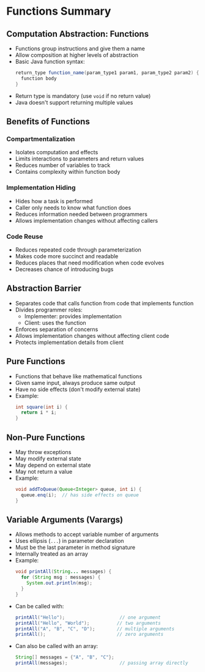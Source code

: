 # Functions Summary

## Computation Abstraction: Functions
- Functions group instructions and give them a name
- Allow composition at higher levels of abstraction
- Basic Java function syntax:
  ```java
  return_type function_name(param_type1 param1, param_type2 param2) {
    function body
  }
  ```
- Return type is mandatory (use `void` if no return value)
- Java doesn't support returning multiple values

## Benefits of Functions

### Compartmentalization
- Isolates computation and effects
- Limits interactions to parameters and return values
- Reduces number of variables to track
- Contains complexity within function body

### Implementation Hiding
- Hides how a task is performed
- Caller only needs to know what function does
- Reduces information needed between programmers
- Allows implementation changes without affecting callers

### Code Reuse
- Reduces repeated code through parameterization
- Makes code more succinct and readable
- Reduces places that need modification when code evolves
- Decreases chance of introducing bugs

## Abstraction Barrier
- Separates code that calls function from code that implements function
- Divides programmer roles:
    - Implementer: provides implementation
    - Client: uses the function
- Enforces separation of concerns
- Allows implementation changes without affecting client code
- Protects implementation details from client

## Pure Functions
- Functions that behave like mathematical functions
- Given same input, always produce same output
- Have no side effects (don't modify external state)
- Example:
  ```java
  int square(int i) {
    return i * i;
  }
  ```

## Non-Pure Functions
- May throw exceptions
- May modify external state
- May depend on external state
- May not return a value
- Example:
  ```java
  void addToQueue(Queue<Integer> queue, int i) {
    queue.enq(i);  // has side effects on queue
  }
  ```

## Variable Arguments (Varargs)
- Allows methods to accept variable number of arguments
- Uses ellipsis (`...`) in parameter declaration
- Must be the last parameter in method signature
- Internally treated as an array
- Example:
  ```java
  void printAll(String... messages) {
    for (String msg : messages) {
      System.out.println(msg);
    }
  }
  ```
- Can be called with:
  ```java
  printAll("Hello");                    // one argument
  printAll("Hello", "World");          // two arguments
  printAll("A", "B", "C", "D");        // multiple arguments
  printAll();                          // zero arguments
  ```
- Can also be called with an array:
  ```java
  String[] messages = {"A", "B", "C"};
  printAll(messages);                   // passing array directly
  ```
